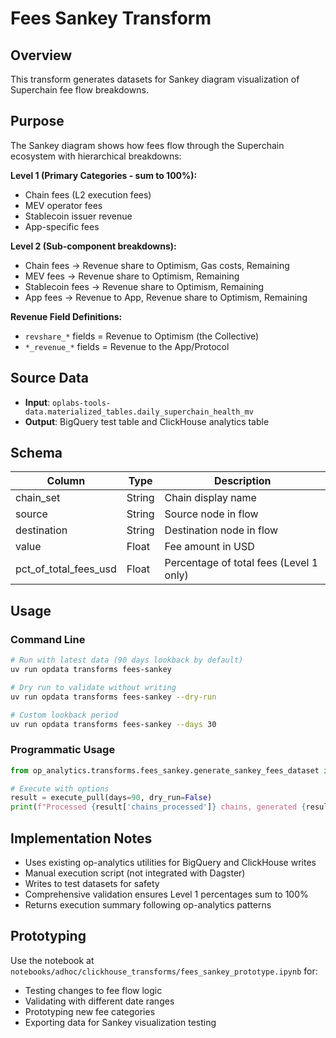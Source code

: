 # Fees Sankey Transform

## Overview

This transform generates datasets for Sankey diagram visualization of Superchain fee flow breakdowns.

## Purpose

The Sankey diagram shows how fees flow through the Superchain ecosystem with hierarchical breakdowns:

**Level 1 (Primary Categories - sum to 100%):**
- Chain fees (L2 execution fees)
- MEV operator fees 
- Stablecoin issuer revenue
- App-specific fees

**Level 2 (Sub-component breakdowns):**
- Chain fees → Revenue share to Optimism, Gas costs, Remaining
- MEV fees → Revenue share to Optimism, Remaining  
- Stablecoin fees → Revenue share to Optimism, Remaining
- App fees → Revenue to App, Revenue share to Optimism, Remaining

**Revenue Field Definitions:**
- `revshare_*` fields = Revenue to Optimism (the Collective)
- `*_revenue_*` fields = Revenue to the App/Protocol

## Source Data

- **Input**: `oplabs-tools-data.materialized_tables.daily_superchain_health_mv`
- **Output**: BigQuery test table and ClickHouse analytics table

## Schema

| Column | Type | Description |
|--------|------|-------------|
| chain_set | String | Chain display name |
| source | String | Source node in flow |
| destination | String | Destination node in flow |
| value | Float | Fee amount in USD |
| pct_of_total_fees_usd | Float | Percentage of total fees (Level 1 only) |

## Usage

### Command Line

```bash
# Run with latest data (90 days lookback by default)
uv run opdata transforms fees-sankey

# Dry run to validate without writing
uv run opdata transforms fees-sankey --dry-run

# Custom lookback period
uv run opdata transforms fees-sankey --days 30
```

### Programmatic Usage

```python
from op_analytics.transforms.fees_sankey.generate_sankey_fees_dataset import execute_pull

# Execute with options
result = execute_pull(days=90, dry_run=False)
print(f"Processed {result['chains_processed']} chains, generated {result['edges_generated']} edges")
```

## Implementation Notes

- Uses existing op-analytics utilities for BigQuery and ClickHouse writes
- Manual execution script (not integrated with Dagster)
- Writes to test datasets for safety
- Comprehensive validation ensures Level 1 percentages sum to 100%
- Returns execution summary following op-analytics patterns

## Prototyping

Use the notebook at `notebooks/adhoc/clickhouse_transforms/fees_sankey_prototype.ipynb` for:
- Testing changes to fee flow logic
- Validating with different date ranges
- Prototyping new fee categories
- Exporting data for Sankey visualization testing 
